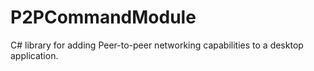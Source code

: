 # P2PCommandModule

C# library for adding Peer-to-peer networking capabilities to a desktop application.
